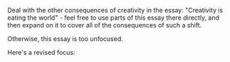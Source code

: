 Deal with the other consequences of creativity in the essay: "Creativity is eating the world" - feel free to use parts of this essay there directly, and then expand on it to cover all of the consequences of such a shift.

Otherwise, this essay is too unfocused.

Here's a revised focus:

